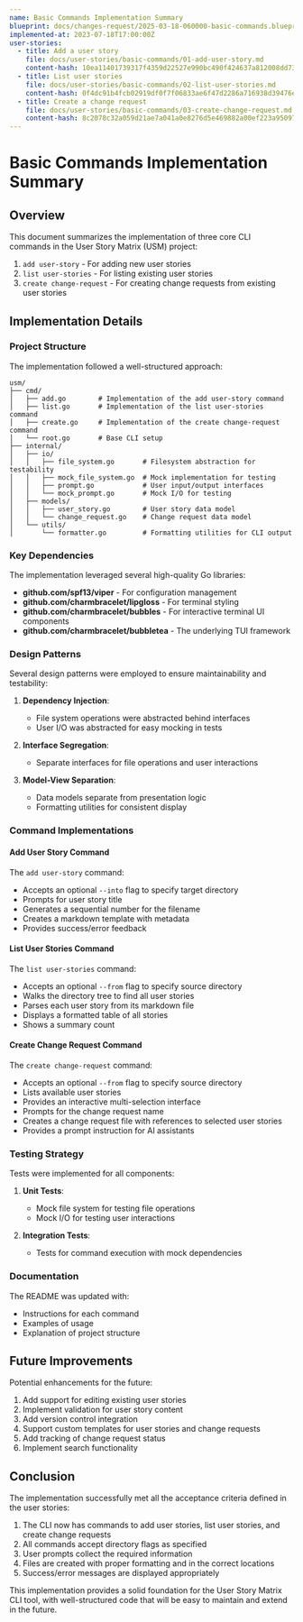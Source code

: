 ```yaml
---
name: Basic Commands Implementation Summary
blueprint: docs/changes-request/2025-03-18-060000-basic-commands.blueprint.md
implemented-at: 2023-07-18T17:00:00Z
user-stories:
  - title: Add a user story
    file: docs/user-stories/basic-commands/01-add-user-story.md
    content-hash: 10ea11401739317f4359d22527e990bc490f424637a812008dd73516850f7484
  - title: List user stories
    file: docs/user-stories/basic-commands/02-list-user-stories.md
    content-hash: 0f4dc91b4fcb02919df0f7f06833ae6f47d2286a716938d39476e2cbc3850879
  - title: Create a change request
    file: docs/user-stories/basic-commands/03-create-change-request.md
    content-hash: 8c2078c32a059d21ae7a041a0e8276d5e469882a00ef223a9509770c3d66f2b7
---
```


# Basic Commands Implementation Summary

## Overview

This document summarizes the implementation of three core CLI commands in the User Story Matrix (USM) project:
1. `add user-story` - For adding new user stories
2. `list user-stories` - For listing existing user stories
3. `create change-request` - For creating change requests from existing user stories

## Implementation Details

### Project Structure

The implementation followed a well-structured approach:

```
usm/
├── cmd/
│   ├── add.go        # Implementation of the add user-story command
│   ├── list.go       # Implementation of the list user-stories command
│   ├── create.go     # Implementation of the create change-request command
│   └── root.go       # Base CLI setup
├── internal/
│   ├── io/
│   │   ├── file_system.go       # Filesystem abstraction for testability
│   │   ├── mock_file_system.go  # Mock implementation for testing
│   │   ├── prompt.go            # User input/output interfaces
│   │   └── mock_prompt.go       # Mock I/O for testing
│   ├── models/
│   │   ├── user_story.go        # User story data model
│   │   └── change_request.go    # Change request data model
│   └── utils/
│       └── formatter.go         # Formatting utilities for CLI output
```

### Key Dependencies

The implementation leveraged several high-quality Go libraries:

- **github.com/spf13/viper** - For configuration management
- **github.com/charmbracelet/lipgloss** - For terminal styling
- **github.com/charmbracelet/bubbles** - For interactive terminal UI components
- **github.com/charmbracelet/bubbletea** - The underlying TUI framework

### Design Patterns

Several design patterns were employed to ensure maintainability and testability:

1. **Dependency Injection**:
   - File system operations were abstracted behind interfaces
   - User I/O was abstracted for easy mocking in tests

2. **Interface Segregation**:
   - Separate interfaces for file operations and user interactions

3. **Model-View Separation**:
   - Data models separate from presentation logic
   - Formatting utilities for consistent display

### Command Implementations

#### Add User Story Command

The `add user-story` command:
- Accepts an optional `--into` flag to specify target directory
- Prompts for user story title
- Generates a sequential number for the filename
- Creates a markdown template with metadata
- Provides success/error feedback

#### List User Stories Command

The `list user-stories` command:
- Accepts an optional `--from` flag to specify source directory
- Walks the directory tree to find all user stories
- Parses each user story from its markdown file
- Displays a formatted table of all stories
- Shows a summary count

#### Create Change Request Command

The `create change-request` command:
- Accepts an optional `--from` flag to specify source directory
- Lists available user stories
- Provides an interactive multi-selection interface
- Prompts for the change request name
- Creates a change request file with references to selected user stories
- Provides a prompt instruction for AI assistants

### Testing Strategy

Tests were implemented for all components:

1. **Unit Tests**:
   - Mock file system for testing file operations
   - Mock I/O for testing user interactions

2. **Integration Tests**:
   - Tests for command execution with mock dependencies

### Documentation

The README was updated with:
- Instructions for each command
- Examples of usage
- Explanation of project structure

## Future Improvements

Potential enhancements for the future:

1. Add support for editing existing user stories
2. Implement validation for user story content
3. Add version control integration
4. Support custom templates for user stories and change requests
5. Add tracking of change request status
6. Implement search functionality

## Conclusion

The implementation successfully met all the acceptance criteria defined in the user stories:

1. The CLI now has commands to add user stories, list user stories, and create change requests
2. All commands accept directory flags as specified
3. User prompts collect the required information
4. Files are created with proper formatting and in the correct locations
5. Success/error messages are displayed appropriately

This implementation provides a solid foundation for the User Story Matrix CLI tool, with well-structured code that will be easy to maintain and extend in the future. 